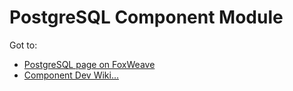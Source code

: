 # PostgreSQL Component Module
Got to:

* [PostgreSQL page on FoxWeave](http://www.foxweave.com/apps-and-dbs/postgresql/)
* [Component Dev Wiki...](https://github.com/FoxWeave/components/wiki/FoxWeave%20Component%20Dev%20Wiki)
